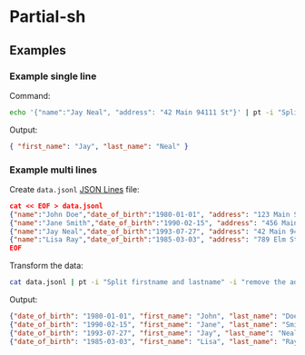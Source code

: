 # Partial-sh

## Examples

### Example single line

Command:

```bash
echo '{"name":"Jay Neal", "address": "42 Main 94111 St"}' | pt -i "Split firstname and lastname" -i "remove the address"
```

Output:

```json
{ "first_name": "Jay", "last_name": "Neal" }
```

### Example multi lines

Create `data.jsonl` [JSON Lines](https://jsonlines.org/) file:

```json
cat << EOF > data.jsonl
{"name":"John Doe","date_of_birth":"1980-01-01", "address": "123 Main St"}
{"name":"Jane Smith","date_of_birth":"1990-02-15", "address": "456 Main St"}
{"name":"Jay Neal","date_of_birth":"1993-07-27", "address": "42 Main 94111 St"}
{"name":"Lisa Ray","date_of_birth":"1985-03-03", "address": "789 Elm St"}
EOF
```

Transform the data:

```bash
cat data.jsonl | pt -i "Split firstname and lastname" -i "remove the address"
```

Output:

```json
{"date_of_birth": "1980-01-01", "first_name": "John", "last_name": "Doe"}
{"date_of_birth": "1990-02-15", "first_name": "Jane", "last_name": "Smith"}
{"date_of_birth": "1993-07-27", "first_name": "Jay", "last_name": "Neal"}
{"date_of_birth": "1985-03-03", "first_name": "Lisa", "last_name": "Ray"}
```
